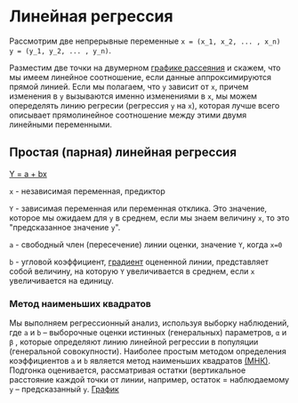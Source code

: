 # Линейная регрессия

Рассмотрим две непрерывные переменные ``` x = (x_1, x_2, ... , x_n)  y = (y_1, y_2, ... , y_n) ```.

Разместим две точки на двумерном [графике рассеяния](https://ru.wikipedia.org/wiki/%D0%94%D0%B8%D0%B0%D0%B3%D1%80%D0%B0%D0%BC%D0%BC%D0%B0_%D1%80%D0%B0%D1%81%D1%81%D0%B5%D1%8F%D0%BD%D0%B8%D1%8F)
 и скажем, что мы имеем линейное соотношение, если данные аппроксимируются прямой линией. Если мы полагаем, что ```y``` зависит от ```x```, причем изменения в ```y``` вызываются именно изменениями в ```x```, мы можем опеределять линию регресии (регрессия ```y``` на ```x```), которая лучше всего описывает прямолинейное соотношение между этими двумя линейными переменными. 
 
 ## Простая (парная) линейная регрессия
 
 [Y = a + bx](http://statistica.ru/upload/medialibrary/teoria-lineinoi-regressii/ris1.PNG)
 
 
 ```x``` - независимая переменная, предиктор
 
 
 ```Y``` - зависимая переменная или переменная отклика. Это значение, которое мы ожидаем для ```y``` в среднем, если мы знаем величину ```x```, то это "предсказанное значение ```y```".
 
 
 ```a``` - свободный член (пересечение) линии оценки, значение ```Y```, когда ```x=0```
 
 
 ```b``` - угловой коэффициент, [градиент](http://matica.org.ua/metodichki-i-knigi-po-matematike/metody-optimizatcii-nekrasova-m-g/5-6-proizvodnaia-po-napravleniiu-gradient-linii-urovnia-funktcii) оцененной линии, представляет собой величину, на которую ```Y``` увеличивается в среднем, если ```x``` увеличивается на единицу.
 
 
 ### Метод наименьших квадратов 

Мы выполняем регрессионный анализ, используя выборку наблюдений, где ```a``` и ```b``` – выборочные оценки истинных (генеральных) параметров, ```α``` и ```β``` , которые определяют линию линейной регрессии в популяции (генеральной совокупности).
Наиболее простым методом определения коэффициентов ```a``` и ```b``` является метод наименьших квадратов [(МНК)](https://ru.wikipedia.org/wiki/%D0%9C%D0%B5%D1%82%D0%BE%D0%B4_%D0%BD%D0%B0%D0%B8%D0%BC%D0%B5%D0%BD%D1%8C%D1%88%D0%B8%D1%85_%D0%BA%D0%B2%D0%B0%D0%B4%D1%80%D0%B0%D1%82%D0%BE%D0%B2).
Подгонка оценивается, рассматривая остатки (вертикальное расстояние каждой точки от линии, например, остаток = наблюдаемому ```y``` – предсказанный ```y```. [График](http://statistica.ru/upload/medialibrary/teoria-lineinoi-regressii/ris2.PNG)

